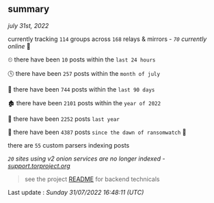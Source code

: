 
## summary
_july 31st, 2022_

currently tracking `114` groups across `168` relays & mirrors - _`70` currently online_ 📡

⏲ there have been `10` posts within the `last 24 hours`

🕓 there have been `257` posts within the `month of july`

📅 there have been `744` posts within the `last 90 days`

🏚 there have been `2101` posts within the `year of 2022`

🚀 there have been `2252` posts `last year`

🦕 there have been `4387` posts `since the dawn of ransomwatch` 🐣

there are `55` custom parsers indexing posts

_`20` sites using v2 onion services are no longer indexed - [support.torproject.org](https://support.torproject.org/onionservices/v2-deprecation/)_

> see the project [README](https://github.com/jmousqueton/ransomwatch#readme) for backend technicals



Last update : _Sunday 31/07/2022 16:48:11 (UTC)_

